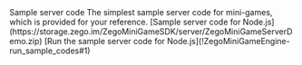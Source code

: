 <tr>
<td>Sample server code</td>
<td>The simplest sample server code for mini-games, which is provided for your reference.</td>
<td>[Sample server code for Node.js](https://storage.zego.im/ZegoMiniGameSDK/server/ZegoMiniGameServerDemo.zip)</td>
<td>[Run the sample server code for Node.js](!ZegoMiniGameEngine-run_sample_codes#1)</td>
</tr>

